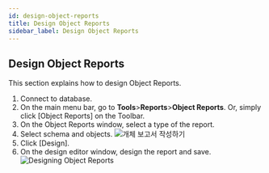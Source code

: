 ```yaml
---
id: design-object-reports
title: Design Object Reports
sidebar_label: Design Object Reports
---
```


## Design Object Reports

This section explains how to design Object Reports.

1. Connect to database.
2. On the main menu bar, go to **Tools**>**Reports**>**Object Reports**. Or, simply click [Object Reports] on the Toolbar.
3. On the Object Reports window, select a type of the report.
5. Select schema and objects.
![개체 보고서 작성하기](https://s3.ap-northeast-2.amazonaws.com/sqlgate-manual-content/AAA342E7FDEF271CC30374351570BC90.jpg)
6. Click [Design].
7. On the design editor window, design the report and save.
![Designing Object Reports](https://s3.ap-northeast-2.amazonaws.com/sqlgate-manual-content/8E458D15D5F9334B975BC5C6B7E4AD80.jpg)